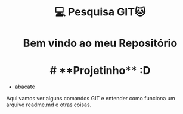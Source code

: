 <H1 align=center> 💻 Pesquisa GIT🐱
<h1 align="center"> Bem vindo ao meu Repositório </h1>
  
<h1 align="center"> # **Projetinho** :D </h1>


- abacate


<p>Aqui vamos ver alguns comandos GIT e entender como funciona um arquivo readme.md e otras coisas.</p>
